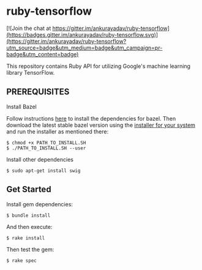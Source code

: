 # ruby-tensorflow

[![Join the chat at https://gitter.im/ankurayadav/ruby-tensorflow](https://badges.gitter.im/ankurayadav/ruby-tensorflow.svg)](https://gitter.im/ankurayadav/ruby-tensorflow?utm_source=badge&utm_medium=badge&utm_campaign=pr-badge&utm_content=badge)

This repository contains Ruby API for utilizing Google's machine learning library TensorFlow.

## PREREQUISITES
Install Bazel

Follow instructions [here](http://bazel.io/docs/install.html) to install the dependencies for bazel. Then download the latest stable bazel version using the [installer for your system](https://github.com/bazelbuild/bazel/releases) and run the installer as mentioned there:

	$ chmod +x PATH_TO_INSTALL.SH
	$ ./PATH_TO_INSTALL.SH --user

Install other dependencies

	$ sudo apt-get install swig

## Get Started

Install gem dependencies:

	$ bundle install

And then execute:

    $ rake install

Then test the gem:

    $ rake spec
